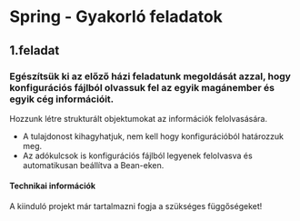 # Spring - Gyakorló feladatok

## 1.feladat

### Egészítsük ki az előző házi feladatunk megoldását azzal, hogy konfigurációs fájlból olvassuk fel az egyik magánember és egyik cég információit. 

Hozzunk létre strukturált objektumokat az információk felolvasására.
* A tulajdonost kihagyhatjuk, nem kell hogy konfigurációból határozzuk meg.
* Az adókulcsok is konfigurációs fájlból legyenek felolvasva és automatikusan beállítva a Bean-eken.

#### Technikai információk

A kiinduló projekt már tartalmazni fogja a szükséges függőségeket!